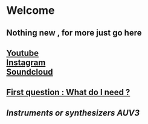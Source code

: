 # Welcome
## Nothing new , for more just go here
## [Youtube](https://www.youtube.com/channel/UCR99hpq-MqEr7_w247T6UMA?app=desktop)<br />[Instagram](https://www.instagram.com/shoutn95)<br />[Soundcloud](https://www.instagram.com/shoutn95)<br />
## <u>First question  : What do I need ?</u>
## <i>Instruments or synthesizers AUV3</i>